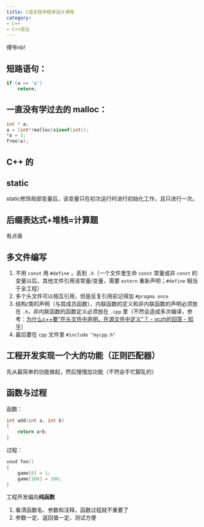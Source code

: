 ```yaml
---
title: C语言程序程序设计课程
category:
- C++
- C++语法
---
```


傅爷nb!

## 短路语句：

```c++
if (a == 'q')
    return;
```

## 一直没有学过去的 malloc：

```c++
int * a;
a = (int*)malloc(sizeof(int));
*a = 3;
free(a);
```

## C++ 的

## static

static修饰局部变量后，该变量只在初次运行时进行初始化工作，且只进行一次。

## 后缀表达式+堆栈=计算题

有点香

## 多文件编写

1. 不用 `const` 用 `#define` ，丢到 `.h`（一个文件里生命 `const` 常量或非 `const` 的变量以后，其他文件引用该常量/变量，需要 `extern` 重新声明；`#define` 相当于全工程）
2. 多个头文件可以相互引用，但是反复引用前记得加 `#pragma once`
3. 结构/类的声明（与其成员函数）、内联函数的定义和非内联函数的声明必须放在 `.h`，非内联函数的函数定义必须放在 `.cpp` 里（不然会造成多次编译，参考：[为什么c++要“在头文件中声明，在源文件中定义”？ - vczh的回答 - 知乎](
https://www.zhihu.com/question/58547318/answer/157433980)）
4. 最后要在 `cpp` 文件里 `#include "mycpp.h"`

## 工程开发实现一个大的功能（正则匹配器）

先从最简单的功能做起，然后慢慢加功能（不然会手忙脚乱的）

## 函数与过程

函数：

```c++
int add(int a, int b)
{
    return a+b;
}
```

过程：

```c++
voud foo()
{
    game[0] = 1;
    game[100] = 100;
}
```

工程开发偏向**纯函数**

1. 看清函数名、参数和注释，函数过程就不重要了
1. 参数一定、返回值一定，测试方便
